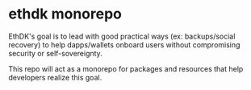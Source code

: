 # ethdk monorepo 

EthDK's goal is to lead with good practical ways (ex: backups/social recovery) to help dapps/wallets onboard users without compromising security or self-sovereignty.

This repo will act as a monorepo for packages and resources that help developers realize this goal.
